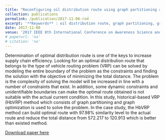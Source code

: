 ```yaml
---
title: "Reconfiguring oil distribution route using graph partitioning and graph optimization"
collection: publications
permalink: /publication/2017-11-08-rod
excerpt: '**Keywords** : oil distribution route, graph partitioning, graph optimization, supply chain efficiency, vehicle routing problem'
date: 2017-11-08
venue: '2017 IEEE 8th International Conference on Awareness Science and Technology (iCAST)'
# paperurl: 'na'
# citation: 'na'
---
```

Determination of optimal distribution route is one of the keys to increase supply chain efficiency. Looking for an optimal distribution route that belongs to the type of vehicle routing problem (VRP) can be solved by modeling the entire boundary of the problem as the constraints and finding the solution with the objective of minimizing the total distance. The problem is the complexity of solving the model will be increased in line with a number of constraints that exist. In addition, some dynamic constraints and unidentifiable boundaries can make the optimal route obtained is not suitable with the actual current condition. In this study, historical-based VRP (HbVRP) method which consists of graph partitioning and graph optimization is used to solve the problem. In the case study, the HbVRP method can build optimal route with 97.98% similarity level to the actual route and reduce the total distance from 572.217 to 120.913 which is better than existed method.

[Download paper here](https://ieeexplore.ieee.org/abstract/document/8256426/)